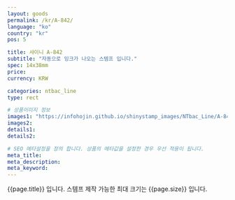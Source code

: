```yaml
---
layout: goods
permalink: /kr/A-842/
language: "ko"
country: "kr"
pos: 5

title: 샤이니 A-842
subtitle: "자동으로 잉크가 나오는 스템프 입니다."
spec: 14x38mm
price: 
currency: KRW

categories: ntbac_line
type: rect

# 상품이미지 정보
images1: "https://infohojin.github.io/shinystamp_images/NTbac_Line/A-842/A-842_1.jpg"
images2:
details1:
details2:    

# SEO 메타설정을 정의 합니다. 상품의 메타값을 설정한 경우 우선 적용이 됩니다.
meta_title: 
meta_description:
meta_keyword:
---
```


{{page.title}} 입니다. 스템프 제작 가능한 최대 크기는 {{page.size}} 입니다.